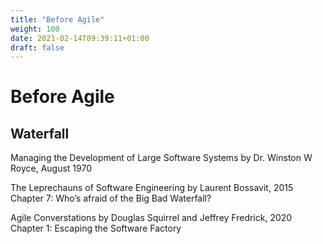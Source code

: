 ```yaml
---
title: "Before Agile"
weight: 100
date: 2021-02-14T09:39:11+01:00
draft: false
---
```


# Before Agile

## Waterfall

Managing the Development of Large Software Systems by Dr. Winston W Royce, August 1970

The Leprechauns of Software Engineering by Laurent Bossavit, 2015  
Chapter 7: Who’s afraid of the Big Bad Waterfall?

Agile Converstations by Douglas Squirrel and Jeffrey Fredrick, 2020  
Chapter 1: Escaping the Software Factory